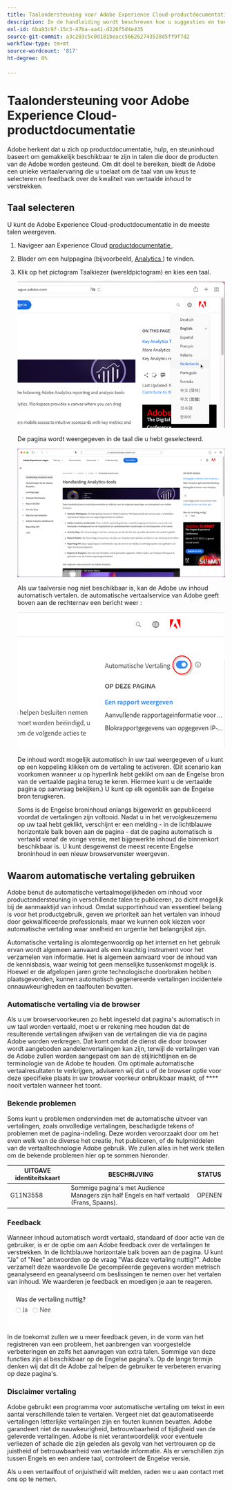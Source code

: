 ```yaml
---
title: Taalondersteuning voor Adobe Experience Cloud-productdocumentatie
description: In de handleiding wordt beschreven hoe u suggesties en toevoegingen kunt toevoegen aan de documentatiesite van de Adobe.
exl-id: 6ba93c9f-15c3-47ba-aa41-d226f5d4e435
source-git-commit: a3c283c5c0d181beacc566262743528d5ff9f7d2
workflow-type: tm+mt
source-wordcount: '817'
ht-degree: 0%

---
```


# Taalondersteuning voor Adobe Experience Cloud-productdocumentatie

Adobe herkent dat u zich op productdocumentatie, hulp, en steuninhoud baseert om gemakkelijk beschikbaar te zijn in talen die door de producten van de Adobe worden gesteund. Om dit doel te bereiken, biedt de Adobe een unieke vertaalervaring die u toelaat om de taal van uw keus te selecteren en feedback over de kwaliteit van vertaalde inhoud te verstrekken.

## Taal selecteren

U kunt de Adobe Experience Cloud-productdocumentatie in de meeste talen weergeven.

1. Navigeer aan Experience Cloud [ productdocumentatie ](https://helpx.adobe.com/nl/support/experience-cloud.html).

1. Blader om een hulppagina (bijvoorbeeld, [ Analytics ](https://docs.adobe.com/content/help/nl-NL/analytics/landing/home.html)) te vinden.

1. Klik op het pictogram Taalkiezer (wereldpictogram) en kies een taal.

   ![ de selecteur van de Taal ](assets/language-dropdown.png)

   De pagina wordt weergegeven in de taal die u hebt geselecteerd.

   ![ Vertaalde pagina ](assets/french.png)

   Als uw taalversie nog niet beschikbaar is, kan de Adobe uw inhoud automatisch vertalen. de automatische vertaalservice van Adobe geeft boven aan de rechternav een bericht weer :

   ![ Vertaal bericht ](assets/machine-translation-message.png)

   De inhoud wordt mogelijk automatisch in uw taal weergegeven of u kunt op een koppeling klikken om de vertaling te activeren. (Dit scenario kan voorkomen wanneer u op hyperlink hebt geklikt om aan de Engelse bron van de vertaalde pagina terug te keren. Hiermee kunt u de vertaalde pagina op aanvraag bekijken.) U kunt op elk ogenblik aan de Engelse bron terugkeren.

   Soms is de Engelse broninhoud onlangs bijgewerkt en gepubliceerd voordat de vertalingen zijn voltooid. Nadat u in het vervolgkeuzemenu op uw taal hebt geklikt, verschijnt er een melding - in de lichtblauwe horizontale balk boven aan de pagina - dat de pagina automatisch is vertaald vanaf de vorige versie, met bijgewerkte inhoud die binnenkort beschikbaar is. U kunt desgewenst de meest recente Engelse broninhoud in een nieuw browservenster weergeven.

## Waarom automatische vertaling gebruiken

Adobe benut de automatische vertaalmogelijkheden om inhoud voor productondersteuning in verschillende talen te publiceren, zo dicht mogelijk bij de aanmaaktijd van inhoud. Omdat supportinhoud van essentieel belang is voor het productgebruik, geven we prioriteit aan het vertalen van inhoud door gekwalificeerde professionals, maar we kunnen ook kiezen voor automatische vertaling waar snelheid en urgentie het belangrijkst zijn.

Automatische vertaling is alomtegenwoordig op het internet en het gebruik ervan wordt algemeen aanvaard als een krachtig instrument voor het verzamelen van informatie. Het is algemeen aanvaard voor de inhoud van de kennisbasis, waar weinig tot geen menselijke tussenkomst mogelijk is. Hoewel er de afgelopen jaren grote technologische doorbraken hebben plaatsgevonden, kunnen automatisch gegenereerde vertalingen incidentele onnauwkeurigheden en taalfouten bevatten.

### Automatische vertaling via de browser

Als u uw browservoorkeuren zo hebt ingesteld dat pagina&#39;s automatisch in uw taal worden vertaald, moet u er rekening mee houden dat de resulterende vertalingen afwijken van de vertalingen die via de pagina Adobe worden verkregen. Dat komt omdat de dienst die door browser wordt aangeboden aandelenvertalingen kan zijn, terwijl de vertalingen van de Adobe zullen worden aangepast om aan de stijlrichtlijnen en de terminologie van de Adobe te houden. Om optimale automatische vertaalresultaten te verkrijgen, adviseren wij dat u of de browser optie voor deze specifieke plaats in uw browser voorkeur onbruikbaar maakt, of **** nooit vertalen wanneer het toont.

### Bekende problemen

Soms kunt u problemen ondervinden met de automatische uitvoer van vertalingen, zoals onvolledige vertalingen, beschadigde tekens of problemen met de pagina-indeling. Deze worden veroorzaakt door om het even welk van de diverse het creatie, het publiceren, of de hulpmiddelen van de vertaaltechnologie Adobe gebruik. We zullen alles in het werk stellen om de bekende problemen hier op te sommen
hieronder.

| **UITGAVE identiteitskaart** | **BESCHRIJVING** | **STATUS** |
|--------------|-------------------------------------------------------------------------------------|------------|
| G11N3558 | Sommige pagina&#39;s met Audience Managers zijn half Engels en half vertaald (Frans, Spaans). | OPENEN |

### Feedback

Wanneer inhoud automatisch wordt vertaald, standaard of door actie van de gebruiker, is er de optie om aan Adobe feedback over de vertalingen te verstrekken. In de
lichtblauwe horizontale balk boven aan de pagina. U kunt &quot;Ja&quot; of &quot;Nee&quot; antwoorden op de vraag &quot;Was deze vertaling nuttig?&quot;. Adobe verzamelt deze waardevolle
De gecompileerde gegevens worden metrisch geanalyseerd en geanalyseerd om beslissingen te nemen over het vertalen van inhoud. We waarderen je feedback en moedigen je aan te reageren.

![ Terugkoppeling ](assets/machine-translation-feedback.png)

In de toekomst zullen we u meer feedback geven, in de vorm van het registreren van een probleem, het aanbrengen van voorgestelde verbeteringen en zelfs het aanvragen van
extra talen. Sommige van deze functies zijn al beschikbaar op de Engelse pagina&#39;s. Op de lange termijn denken wij dat dit de Adobe zal helpen de gebruiker te verbeteren
ervaring op deze pagina&#39;s.

<!--
![Improve this page](assets/feedback.png)
-->

### Disclaimer vertaling

Adobe gebruikt een programma voor automatische vertaling om tekst in een aantal verschillende talen te vertalen. Vergeet niet dat geautomatiseerde vertalingen letterlijke vertalingen zijn en fouten kunnen bevatten. Adobe garandeert niet de nauwkeurigheid, betrouwbaarheid of tijdigheid van de geleverde vertalingen. Adobe is niet verantwoordelijk voor eventuele verliezen of schade die zijn geleden als gevolg van het vertrouwen op de juistheid of betrouwbaarheid van vertaalde informatie. Als er verschillen zijn tussen Engels en een andere taal, controleert de Engelse versie.

Als u een vertaalfout of onjuistheid wilt melden, raden we u aan contact met ons op te nemen.

